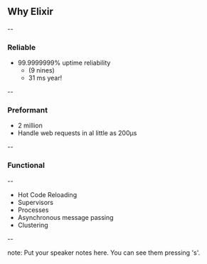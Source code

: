 ##  Why Elixir

--

### Reliable
  * 99.9999999% uptime reliability
    * (9 nines) <!-- .element class="fragment" -->
    * 31 ms year! <!-- .element class="fragment" -->

--

### Preformant
  * 2 million 
  * Handle web requests in al little as 200µs

--

### Functional

--

  * Hot Code Reloading<!-- .element class="fragment" -->
  * Supervisors<!-- .element class="fragment" -->
  * Processes<!-- .element class="fragment" -->
  * Asynchronous message passing<!-- .element class="fragment" -->
  * Clustering<!-- .element class="fragment" -->

--


note:
    Put your speaker notes here.
    You can see them pressing 's'.
